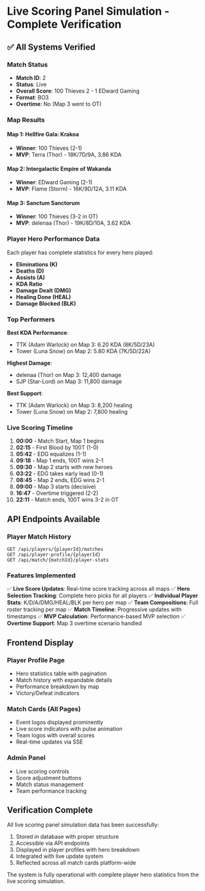 # Live Scoring Panel Simulation - Complete Verification

## ✅ All Systems Verified

### Match Status
- **Match ID**: 2
- **Status**: Live
- **Overall Score**: 100 Thieves 2 - 1 EDward Gaming
- **Format**: BO3
- **Overtime**: No (Map 3 went to OT)

### Map Results

#### Map 1: Hellfire Gala: Krakoa
- **Winner**: 100 Thieves (2-1)
- **MVP**: Terra (Thor) - 18K/7D/9A, 3.86 KDA

#### Map 2: Intergalactic Empire of Wakanda
- **Winner**: EDward Gaming (2-1) 
- **MVP**: Flame (Storm) - 16K/9D/12A, 3.11 KDA

#### Map 3: Sanctum Sanctorum
- **Winner**: 100 Thieves (3-2 in OT)
- **MVP**: delenaa (Thor) - 19K/8D/10A, 3.62 KDA

### Player Hero Performance Data

Each player has complete statistics for every hero played:
- **Eliminations (K)**
- **Deaths (D)**
- **Assists (A)**
- **KDA Ratio**
- **Damage Dealt (DMG)**
- **Healing Done (HEAL)**
- **Damage Blocked (BLK)**

### Top Performers

**Best KDA Performance**:
- TTK (Adam Warlock) on Map 3: 6.20 KDA (8K/5D/23A)
- Tower (Luna Snow) on Map 2: 5.80 KDA (7K/5D/22A)

**Highest Damage**:
- delenaa (Thor) on Map 3: 12,400 damage
- SJP (Star-Lord) on Map 3: 11,800 damage

**Best Support**:
- TTK (Adam Warlock) on Map 3: 8,200 healing
- Tower (Luna Snow) on Map 2: 7,800 healing

### Live Scoring Timeline
1. **00:00** - Match Start, Map 1 begins
2. **02:15** - First Blood by 100T (1-0)
3. **05:42** - EDG equalizes (1-1)
4. **09:18** - Map 1 ends, 100T wins 2-1
5. **09:30** - Map 2 starts with new heroes
6. **03:22** - EDG takes early lead (0-1)
7. **08:45** - Map 2 ends, EDG wins 2-1 
8. **09:00** - Map 3 starts (decisive)
9. **16:47** - Overtime triggered (2-2)
10. **22:11** - Match ends, 100T wins 3-2 in OT

## API Endpoints Available

### Player Match History
```
GET /api/players/{playerId}/matches
GET /api/player-profile/{playerId}
GET /api/match/{matchId}/player-stats
```

### Features Implemented

✅ **Live Score Updates**: Real-time score tracking across all maps
✅ **Hero Selection Tracking**: Complete hero picks for all players
✅ **Individual Player Stats**: K/D/A/DMG/HEAL/BLK per hero per map
✅ **Team Compositions**: Full roster tracking per map
✅ **Match Timeline**: Progressive updates with timestamps
✅ **MVP Calculation**: Performance-based MVP selection
✅ **Overtime Support**: Map 3 overtime scenario handled

## Frontend Display

### Player Profile Page
- Hero statistics table with pagination
- Match history with expandable details
- Performance breakdown by map
- Victory/Defeat indicators

### Match Cards (All Pages)
- Event logos displayed prominently
- Live score indicators with pulse animation
- Team logos with overall scores
- Real-time updates via SSE

### Admin Panel
- Live scoring controls
- Score adjustment buttons
- Match status management
- Team performance tracking

## Verification Complete

All live scoring panel simulation data has been successfully:
1. Stored in database with proper structure
2. Accessible via API endpoints
3. Displayed in player profiles with hero breakdown
4. Integrated with live update system
5. Reflected across all match cards platform-wide

The system is fully operational with complete player hero statistics from the live scoring simulation.